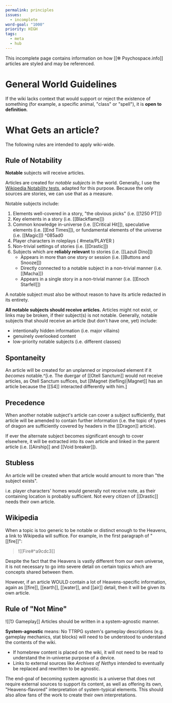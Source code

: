 ```yaml
---
permalink: principles
issues:
  - incomplete
word-goal: "1000"
priority: HIGH
tags:
  - meta
  - hub
---
```


This incomplete page contains information on how [[✼ Psychospace.info]] articles are styled and may be referenced.

# General World Guidelines
If the wiki lacks context that would support or reject the existence of something (for example, a specific animal, "class" or "spell"), it is **open to definition**. 

# What Gets an article?
The following rules are intended to apply wiki-wide.


## Rule of Notability
**Notable** subjects will receive articles.

Articles are created for *notable subjects* in the world. Generally, I use the [Wikipedia Notability tests](https://en.m.wikipedia.org/wiki/Wikipedia:Notability), adapted for this purpose. Because the only sources are stories, we can use that as a measure.

Notable subjects include:
1. Elements well-covered in a story, "the obvious picks" (i.e. [[1250 PT]])
2. Key elements in a story (i.e. [[Blackflame]])
3. Common knowledge in-universe (i.e. [[Critical Hit]]), speculative elements (i.e. [[End Times]]), or fundamental elements of the universe (i.e. [[Magic]]) ^085ad0
4. Player characters in roleplays ( #meta/PLAYER ) 
5. Non-trivial settings of stories (i.e. [[Drastic]])
6. Subjects which are **reliably relevant** to stories (i.e. [[Lazuli Dino]])
    - Appears in more than one story or session (i.e. [[Buttons and Snooze]])
    - Directly connected to a notable subject in a non-trivial manner (i.e. [[Macha]])
    - Appears in a single story in a non-trivial manner (i.e. [[Enoch Starfell]])

A notable subject must also be without reason to have its article redacted in its entirety.

**All notable subjects should receive articles.** Articles might not exist, or links may be broken, if their subject(s) is not notable. Generally, notable subjects that should receive an article (but don't have one, yet) include:
* intentionally hidden information (i.e. major villains)
* genuinely overlooked content
* low-priority notable subjects (i.e. different classes)

## Spontaneity
An article will be created for an unplanned or improvised element if it *becomes* notable.^[i.e. The duergar of [[Otell Sanctum]] would not receive articles, as Otell Sanctum suffices, but [[Magnet (tiefling)|Magnet]] has an article because the [[S4]] interacted differently with him.]
## Precedence
When another notable subject's article can cover a subject sufficiently, that article will be amended to contain further information (i.e. the topic of types of dragon are sufficiently covered by headers in the [[Dragon]] article).

If ever the alternate subject becomes significant enough to cover elsewhere, it will be extracted into its own article and linked in the parent article (i.e. [[Airship]] and [[Void breaker]]).

## Stubless
An article will be created when that article would amount to more than "the subject exists". 

i.e. player characters' homes would generally not receive note, as their containing location is probably sufficient. Not every citizen of [[Drastic]] needs their own article.


## Wikipedia
When a topic is too generic to be notable or distinct enough to the Heavens, a link to Wikipedia will suffice. For example, in the first paragraph of "[[fire]]":

> ![[Fire#^a9cdc3]]

Despite the fact that the Heavens is vastly different from our own universe, it is not necessary to go into severe detail on certain topics which are concepts shared between them. 

However, if an article WOULD contain a lot of Heavens-specific information, again as [[fire]], [[earth]], [[water]], and [[air]] detail, then it will be given its own article.

## Rule of "Not Mine"
![[⎋ Gameplay]]
Articles should be written in a system-agnostic manner.

**System-agnostic** means: No TTRPG system's gameplay descriptions (e.g. gameplay mechanics, stat blocks) will need to be understood to understand the contents of the wiki. 
- If homebrew content is placed on the wiki, it will not need to be read to understand the in-universe purpose of a device.
- Links to external sources like *Archives of Nethys* intended to eventually be replaced and rewritten to be agnostic. 

The end-goal of becoming system agnostic is a universe that does not require external sources to support its content, as well as offering its own, "Heavens-flavored" interpretation of system-typical elements. This should also allow fans of the work to create their own interpretations.

